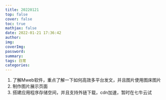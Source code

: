 ```yaml
---
title: 20220121
top: false
cover: false
toc: true
mathjax: false
date: 2022-01-21 17:36:42
author:
img:
coverImg:
password:
summary:
tags: 日常
categories:
---
```


1. 了解Mweb软件，重点了解一下如何高效多平台发文，并且图片使用图床图片
2. 制作图片展示页面
3. 搭建应用程序存储空间，并且支持外链下载，cdn加速，暂时在七牛云试
